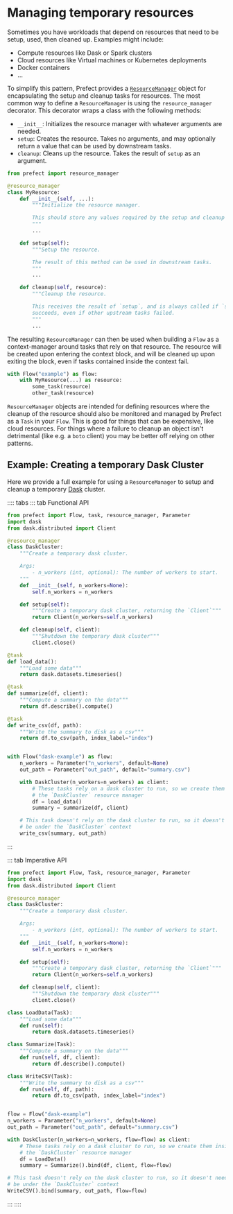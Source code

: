 # Managing temporary resources

Sometimes you have workloads that depend on resources that need to be setup,
used, then cleaned up. Examples might include:

- Compute resources like Dask or Spark clusters
- Cloud resources like Virtual machines or Kubernetes deployments
- Docker containers
- ...

To simplify this pattern, Prefect provides a
[`ResourceManager`](/api/latest/tasks/resources.html) object for
encapsulating the setup and cleanup tasks for resources. The most common way
to define a `ResourceManager` is using the `resource_manager` decorator. This
decorator wraps a class with the following methods:

- `__init__`:  Initializes the resource manager with whatever arguments are needed.
- `setup`: Creates the resource. Takes no arguments, and may optionally
  return a value that can be used by downstream tasks.
- `cleanup`: Cleans up the resource. Takes the result of `setup` as an argument.

```python
from prefect import resource_manager

@resource_manager
class MyResource:
    def __init__(self, ...):
        """Initialize the resource manager.

        This should store any values required by the setup and cleanup steps.
        """
        ...

    def setup(self):
        """Setup the resource.

        The result of this method can be used in downstream tasks.
        """
        ...

    def cleanup(self, resource):
        """Cleanup the resource.

        This receives the result of `setup`, and is always called if `setup`
        succeeds, even if other upstream tasks failed.
        """
        ...
```

The resulting `ResourceManager` can then be used when building a `Flow` as a
context-manager around tasks that rely on that resource. The resource will be
created upon entering the context block, and will be cleaned up upon exiting
the block, even if tasks contained inside the context fail.

```python
with Flow("example") as flow:
    with MyResource(...) as resource:
        some_task(resource)
        other_task(resource)
```

`ResourceManager` objects are intended for defining resources where the cleanup
of the resource should also be monitored and managed by Prefect as a `Task` in
your `Flow`. This is good for things that can be expensive, like cloud
resources. For things where a failure to cleanup an object isn't detrimental
(like e.g. a `boto` client) you may be better off relying on other patterns.

## Example: Creating a temporary Dask Cluster

Here we provide a full example for using a `ResourceManager` to setup and
cleanup a temporary [Dask](https://dask.org) cluster.

:::: tabs
::: tab Functional API
```python
from prefect import Flow, task, resource_manager, Parameter
import dask
from dask.distributed import Client

@resource_manager
class DaskCluster:
    """Create a temporary dask cluster.

    Args:
        - n_workers (int, optional): The number of workers to start.
    """
    def __init__(self, n_workers=None):
        self.n_workers = n_workers

    def setup(self):
        """Create a temporary dask cluster, returning the `Client`"""
        return Client(n_workers=self.n_workers)

    def cleanup(self, client):
        """Shutdown the temporary dask cluster"""
        client.close()

@task
def load_data():
    """Load some data"""
    return dask.datasets.timeseries()

@task
def summarize(df, client):
    """Compute a summary on the data"""
    return df.describe().compute()

@task
def write_csv(df, path):
    """Write the summary to disk as a csv"""
    return df.to_csv(path, index_label="index")


with Flow("dask-example") as flow:
    n_workers = Parameter("n_workers", default=None)
    out_path = Parameter("out_path", default="summary.csv")

    with DaskCluster(n_workers=n_workers) as client:
        # These tasks rely on a dask cluster to run, so we create them inside
        # the `DaskCluster` resource manager
        df = load_data()
        summary = summarize(df, client)

    # This task doesn't rely on the dask cluster to run, so it doesn't need to
    # be under the `DaskCluster` context
    write_csv(summary, out_path)
```
:::

::: tab Imperative API
```python
from prefect import Flow, Task, resource_manager, Parameter
import dask
from dask.distributed import Client

@resource_manager
class DaskCluster:
    """Create a temporary dask cluster.

    Args:
        - n_workers (int, optional): The number of workers to start.
    """
    def __init__(self, n_workers=None):
        self.n_workers = n_workers

    def setup(self):
        """Create a temporary dask cluster, returning the `Client`"""
        return Client(n_workers=self.n_workers)

    def cleanup(self, client):
        """Shutdown the temporary dask cluster"""
        client.close()

class LoadData(Task):
    """Load some data"""
    def run(self):
        return dask.datasets.timeseries()

class Summarize(Task):
    """Compute a summary on the data"""
    def run(self, df, client):
        return df.describe().compute()

class WriteCSV(Task):
    """Write the summary to disk as a csv"""
    def run(self, df, path):
        return df.to_csv(path, index_label="index")


flow = Flow("dask-example")
n_workers = Parameter("n_workers", default=None)
out_path = Parameter("out_path", default="summary.csv")

with DaskCluster(n_workers=n_workers, flow=flow) as client:
    # These tasks rely on a dask cluster to run, so we create them inside
    # the `DaskCluster` resource manager
    df = LoadData()
    summary = Summarize().bind(df, client, flow=flow)

# This task doesn't rely on the dask cluster to run, so it doesn't need to
# be under the `DaskCluster` context
WriteCSV().bind(summary, out_path, flow=flow)
```
:::
::::
